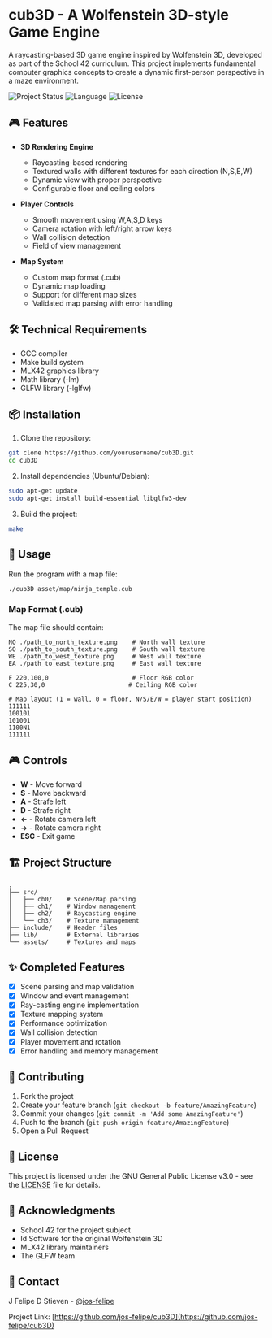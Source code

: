# cub3D - A Wolfenstein 3D-style Game Engine

A raycasting-based 3D game engine inspired by Wolfenstein 3D, developed as part of the School 42 curriculum. This project implements fundamental computer graphics concepts to create a dynamic first-person perspective in a maze environment.

![Project Status](https://img.shields.io/badge/status-completed-brightgreen)
![Language](https://img.shields.io/badge/language-C-blue)
![License](https://img.shields.io/badge/license-GPL--3.0-green)

## 🎮 Features

- **3D Rendering Engine**
  - Raycasting-based rendering
  - Textured walls with different textures for each direction (N,S,E,W)
  - Dynamic view with proper perspective
  - Configurable floor and ceiling colors

- **Player Controls**
  - Smooth movement using W,A,S,D keys
  - Camera rotation with left/right arrow keys
  - Wall collision detection
  - Field of view management

- **Map System**
  - Custom map format (.cub)
  - Dynamic map loading
  - Support for different map sizes
  - Validated map parsing with error handling

## 🛠️ Technical Requirements

- GCC compiler
- Make build system
- MLX42 graphics library
- Math library (-lm)
- GLFW library (-lglfw)

## 📦 Installation

1. Clone the repository:
```bash
git clone https://github.com/yourusername/cub3D.git
cd cub3D
```

2. Install dependencies (Ubuntu/Debian):
```bash
sudo apt-get update
sudo apt-get install build-essential libglfw3-dev
```

3. Build the project:
```bash
make
```

## 🚀 Usage

Run the program with a map file:
```bash
./cub3D asset/map/ninja_temple.cub
```

### Map Format (.cub)
The map file should contain:
```
NO ./path_to_north_texture.png    # North wall texture
SO ./path_to_south_texture.png    # South wall texture
WE ./path_to_west_texture.png     # West wall texture
EA ./path_to_east_texture.png     # East wall texture

F 220,100,0                       # Floor RGB color
C 225,30,0                       # Ceiling RGB color

# Map layout (1 = wall, 0 = floor, N/S/E/W = player start position)
111111
100101
101001
1100N1
111111
```

## 🎮 Controls

- **W** - Move forward
- **S** - Move backward
- **A** - Strafe left
- **D** - Strafe right
- **←** - Rotate camera left
- **→** - Rotate camera right
- **ESC** - Exit game

## 🏗️ Project Structure

```
.
├── src/
│   ├── ch0/    # Scene/Map parsing
│   ├── ch1/    # Window management
│   ├── ch2/    # Raycasting engine
│   └── ch3/    # Texture management
├── include/    # Header files
├── lib/        # External libraries
└── assets/     # Textures and maps
```

## ✨ Completed Features

- [x] Scene parsing and map validation
- [x] Window and event management
- [x] Ray-casting engine implementation
- [x] Texture mapping system
- [x] Performance optimization
- [x] Wall collision detection
- [x] Player movement and rotation
- [x] Error handling and memory management

## 🤝 Contributing

1. Fork the project
2. Create your feature branch (`git checkout -b feature/AmazingFeature`)
3. Commit your changes (`git commit -m 'Add some AmazingFeature'`)
4. Push to the branch (`git push origin feature/AmazingFeature`)
5. Open a Pull Request

## 📜 License

This project is licensed under the GNU General Public License v3.0 - see the [LICENSE](LICENSE) file for details.

## 🙏 Acknowledgments

- School 42 for the project subject
- Id Software for the original Wolfenstein 3D
- MLX42 library maintainers
- The GLFW team

## 📧 Contact

J Felipe D Stieven - [@jos-felipe](https://github.com/jos-felipe)

Project Link: [https://github.com/jos-felipe/cub3D](https://github.com/jos-felipe/cub3D)
